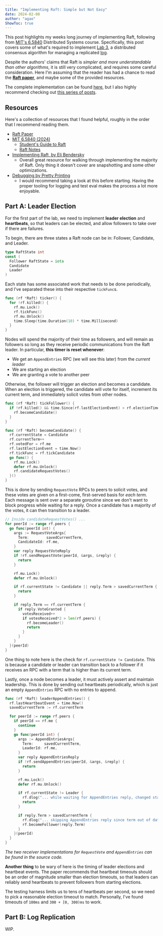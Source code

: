 ```yaml
---
title: "Implementing Raft: Simple but Not Easy"
date: 2024-02-08
author: "agao"
ShowToc: true
---
```


This post highlights my weeks long journey of implementing Raft, following from [MIT's 6.5840](https://pdos.csail.mit.edu/6.824/) Distributed Systems course. Specifically, this post covers some of what's required to implement [Lab 3](https://pdos.csail.mit.edu/6.824/labs/lab-raft.html), a distributed consensus algorithm for managing a replicated [log](https://en.wikipedia.org/wiki/Transaction_log).

Despite the authors' claims that Raft is _simpler and more understandable than other algorithms_, it is still very complicated, and requires some careful consideration. Here I'm assuming that the reader has had a chance to read the [**Raft paper**](https://raft.github.io/raft.pdf), and maybe some of the provided resources.

The complete implementation can be found [here](https://github.com/algao1/6.5840), but I also highly recommend checking out [this series of posts](https://eli.thegreenplace.net/2020/implementing-raft-part-0-introduction/).

## Resources

Here's a collection of resources that I found helpful, roughly in the order that I recommend reading them.

- [Raft Paper](https://pdos.csail.mit.edu/6.824/papers/raft-extended.pdf)
- [MIT 6.5840 (2024)](https://pdos.csail.mit.edu/6.824/)
  - [Student's Guide to Raft](https://thesquareplanet.com/blog/students-guide-to-raft/)
  - [Raft Notes](https://pdos.csail.mit.edu/6.824/notes/l-raft-QA.txt)
- [Implementing Raft, by Eli Bendersky](https://eli.thegreenplace.net/2020/implementing-raft-part-0-introduction/)
  - Overall great resource for walking through implementing the majority of Raft. Only thing it doesn't cover are snapshotting and some other optimizations.
- [Debugging by Pretty Printing](https://blog.josejg.com/debugging-pretty/)
  - I would recommend taking a look at this before starting. Having the proper tooling for logging and test eval makes the process a lot more enjoyable.

## Part A: Leader Election

For the first part of the lab, we need to implement **leader election** and **heartbeats**, so that leaders can be elected, and allow followers to take over if there are failures.

To begin, there are three states a Raft node can be in: Follower, Candidate, and Leader.

```go
type RaftState int
const (
  Follower RaftState = iota
  Candidate
  Leader
)
```

Each state has some associated work that needs to be done periodically, and I've separated these into their respective `tickFunc`s.

```go
func (rf *Raft) ticker() {
  for !rf.killed() {
    rf.mu.Lock()
    rf.tickFunc()
    rf.mu.Unlock()
    time.Sleep(time.Duration(10) * time.Millisecond)
  }
}
```

Nodes will spend the majority of their time as followers, and will remain as followers so long as they receive periodic communications from the Raft leader. In particular, **this timer is reset whenever**:

- We get an `AppendEntries` RPC (we will see this later) from the _current leader_
- We are starting an election
- We are granting a vote to another peer

Otherwise, the follower will trigger an election and becomes a candidate. When an election is triggered, the candidate will vote for itself, increment its current term, and immediately solicit votes from other nodes.

```go
func (rf *Raft) tickFollower() {
  if !rf.killed() && time.Since(rf.lastElectionEvent) > rf.electionTimeout() {
    rf.becomeCandidate()
  }
}

func (rf *Raft) becomeCandidate() {
  rf.currentState = Candidate
  rf.currentTerm++
  rf.votedFor = rf.me
  rf.lastElectionEvent = time.Now()
  rf.tickFunc = rf.tickCandidate
  go func() {
    rf.mu.Lock()
    defer rf.mu.Unlock()
    rf.candidateRequestVotes()
  }()
}
```

This is done by sending `RequestVote` RPCs to peers to solicit votes, and these votes are given on a first-come, first-served basis for _each term_. Each message is sent over a separate goroutine since we don't want to block progress while waiting for a reply. Once a candidate has a majority of the votes, it can then transition to a leader.

```go
// Inside candidateRequestVotes() ...
for peerId := range rf.peers {
  go func(peerId int) {
    args := RequestVoteArgs{
      Term:        savedCurrentTerm,
      CandidateId: rf.me,
    }
    var reply RequestVoteReply
    if !rf.sendRequestVote(peerId, &args, &reply) {
      return
    }

    rf.mu.Lock()
    defer rf.mu.Unlock()

    if rf.currentState != Candidate || reply.Term > savedCurrentTerm {
      return
    }

    if reply.Term == rf.currentTerm {
      if reply.VoteGranted {
        votesReceived++
        if votesReceived*2 > len(rf.peers) {
          rf.becomeLeader()
          return
        }
      }
    }
  }(peerId)
}
```

One thing to note here is the check for `rf.currentState != Candidate`. This is because a candidate or leader can transition back to a follower if it receives an RPC with a term that is higher than its current term.

Lastly, once a node becomes a leader, it must actively assert and maintain leadership. This is done by sending out heartbeats periodically, which is just an empty `AppendEntries` RPC with no entries to append.

```go
func (rf *Raft) leaderAppendEntries() {
  rf.lastHeartbeatEvent = time.Now()
  savedCurrentTerm := rf.currentTerm

  for peerId := range rf.peers {
    if peerId == rf.me {
      continue
    }
    go func(peerId int) {
      args := AppendEntriesArgs{
        Term:     savedCurrentTerm,
        LeaderId: rf.me,
      }
      var reply AppendEntriesReply
      if !rf.sendAppendEntries(peerId, &args, &reply) {
        return
      }

      rf.mu.Lock()
      defer rf.mu.Unlock()

      if rf.currentState != Leader {
        rf.dlog("... while waiting for AppendEntries reply, changed state=%v", rf.currentState)
        return
      }

      if reply.Term > savedCurrentTerm {
        rf.dlog("... skipping AppendEntries reply since term out of date")
        rf.becomeFollower(reply.Term)
      }
    }(peerId)
  }
}
```

_The two receiver implementations for `RequestVote` and `AppendEntries` can be found in the source code._

**Another thing** to be wary of here is the timing of leader elections and heartbeat events. The paper recommends that heartbeat timeouts should be an order of magnitude smaller than election timeouts, so that leaders can reliably send heartbeats to prevent followers from starting elections.

The testing harness limits us to tens of heartbeats per second, so we need to pick a reasonable election timeout to match. Personally, I've found timeouts of `100ms` and `300 + [0, 300)ms` to work.

## Part B: Log Replication

WIP.
